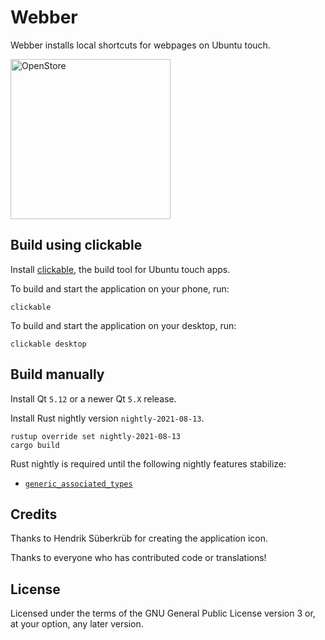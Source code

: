 # Webber

Webber installs local shortcuts for webpages on Ubuntu touch.

<a href="https://open-store.io/app/webber.timsueberkrueb"><img width="256" src="https://open-store.io/badges/en_US.svg" alt="OpenStore" /></a>

## Build using clickable

Install [clickable](https://clickable-ut.dev), the build tool for Ubuntu touch apps.

To build and start the application on your phone, run:

```console
clickable
```

To build and start the application on your desktop, run:

```console
clickable desktop
```

## Build manually

Install Qt `5.12` or a newer Qt `5.X` release.

Install Rust nightly version `nightly-2021-08-13`.

```console
rustup override set nightly-2021-08-13
cargo build
```

Rust nightly is required until the following nightly features stabilize:

* [`generic_associated_types`](https://github.com/rust-lang/rust/issues/44265)

## Credits

Thanks to Hendrik Süberkrüb for creating the application icon.

Thanks to everyone who has contributed code or translations!

## License

Licensed under the terms of the GNU General Public License version 3 or, at your option, any later version.
